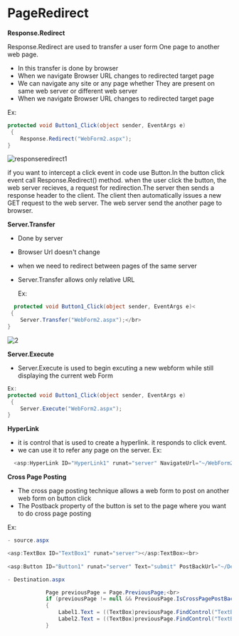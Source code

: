 # PageRedirect

**Response.Redirect**

Response.Redirect are used to transfer a user form One page to another web page.
- In this transfer is done by browser
- When we navigate Browser URL changes to redirected target page
- We can navigate any site or any page whether 
  They are present on same web server or different web server
- When we navigate Browser URL changes to redirected target page
  

Ex:
```C#
protected void Button1_Click(object sender, EventArgs e)
 {
    Response.Redirect("WebForm2.aspx");
}
```


![responseredirect1](https://user-images.githubusercontent.com/67995958/131157294-4e6cd86e-b05b-4d78-86c3-1e903b8224b8.png)

if you want to intercept a click event in code use Button.In the button click event call Response.Redirect() method.
when the user click the button, the web server recieves, a request for redirection.The server then sends a response header
to the client. The client then automatically issues a  new GET request to the web server. The web server send the another
page to browser.

 **Server.Transfer**
 - Done by server
- Browser Url doesn't change
- when we need  to redirect between pages of
  the same server
- Server.Transfer allows only relative URL<br/>


  Ex:
```C#
  protected void Button1_Click(object sender, EventArgs e)<
 {
    Server.Transfer("WebForm2.aspx");</br>
}
```

![2](https://user-images.githubusercontent.com/67995958/131208431-0ab04080-fa36-4482-b7a5-eb3a1ad0c955.PNG)

**Server.Execute**
- Server.Execute is used to begin excuting a new webform while still displaying the current web Form
```C#
Ex:
protected void Button1_Click(object sender, EventArgs e)
 {
    Server.Execute("WebForm2.aspx");
}
```


**HyperLink**

- it is control that is used to create a  hyperlink. it responds to click event.
- we can use it to refer any page on the server.
Ex:
 ```C#
   <asp:HyperLink ID="HyperLink1" runat="server" NavigateUrl="~/WebForm2.aspx">HyperLink</asp:HyperLink>
```
**Cross Page Posting**
- The cross page posting technique allows a web form to post on another web form on button click
- The Postback property of the button is set to the page where you want to do cross page posting

Ex:
```C#
- source.aspx

<asp:TextBox ID="TextBox1" runat="server"></asp:TextBox><br>
   
<asp:Button ID="Button1" runat="server" Text="submit" PostBackUrl="~/Destination.aspx" /><br>

- Destination.aspx

            Page previousPage = Page.PreviousPage;<br>
            if (previousPage != null && PreviousPage.IsCrossPagePostBack)
            {
                Label1.Text = ((TextBox)previousPage.FindControl("TextBox1")).Text;<br>
                Label2.Text = ((TextBox)previousPage.FindControl("TextBox2")).Text;<br>
            }
```            
   

